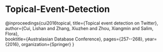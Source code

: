 # Topical-Event-Detection

@inproceedings{cui2016topical,
  title={Topical event detection on Twitter},  
  author={Cui, Lishan and Zhang, Xiuzhen and Zhou, Xiangmin and Salim, Flora},  
  booktitle={Australasian Database Conference},
  pages={257--268},
  year={2016},
  organization={Springer}
}
